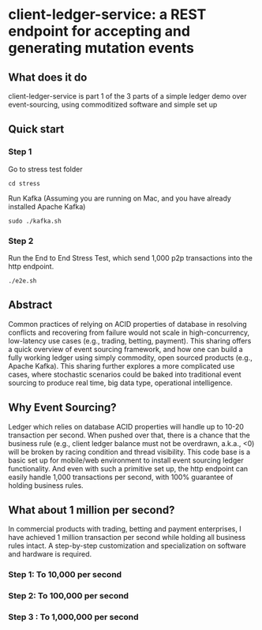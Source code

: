 # client-ledger-service: a REST endpoint for accepting and generating mutation events

## What does it do

client-ledger-service is part 1 of the 3 parts of a simple ledger demo over event-sourcing, using commoditized software and simple set up

## Quick start

### Step 1

Go to stress test folder
```
cd stress
```

Run Kafka (Assuming you are running on Mac, and you have already installed Apache Kafka)
```
sudo ./kafka.sh
```

### Step 2

Run the End to End Stress Test, which send 1,000 p2p transactions into the http endpoint.
```
./e2e.sh
```

## Abstract

Common practices of relying on ACID properties of database in resolving conflicts and recovering from failure would not scale in high-concurrency, low-latency use cases (e.g., trading, betting, payment).
This sharing offers a quick overview of event sourcing framework, and how one can build a fully working ledger using simply commodity, open sourced products (e.g., Apache Kafka).
This sharing further explores a more complicated use cases, where stochastic scenarios could be baked into traditional event sourcing to produce real time, big data type, operational intelligence. 

## Why Event Sourcing?
Ledger which relies on database ACID properties will handle up to 10-20 transaction per second. When pushed over that, there is a chance that the business rule (e.g., client ledger balance must not be overdrawn, a.k.a., <0) will be broken by racing condition and thread visibility.
This code base is a basic set up for mobile/web environment to install event sourcing ledger functionality. And even with such a primitive set up, the http endpoint can easily handle 1,000 transactions per second, with 100% guarantee of holding business rules.

## What about 1 million per second?
In commercial products with trading, betting and payment enterprises, I have achieved 1 million transaction per second while holding all business rules intact.  A step-by-step customization and specialization on software and hardware is required.

### Step 1: To 10,000 per second

### Step 2: To 100,000 per second

### Step 3 : To 1,000,000 per second 

